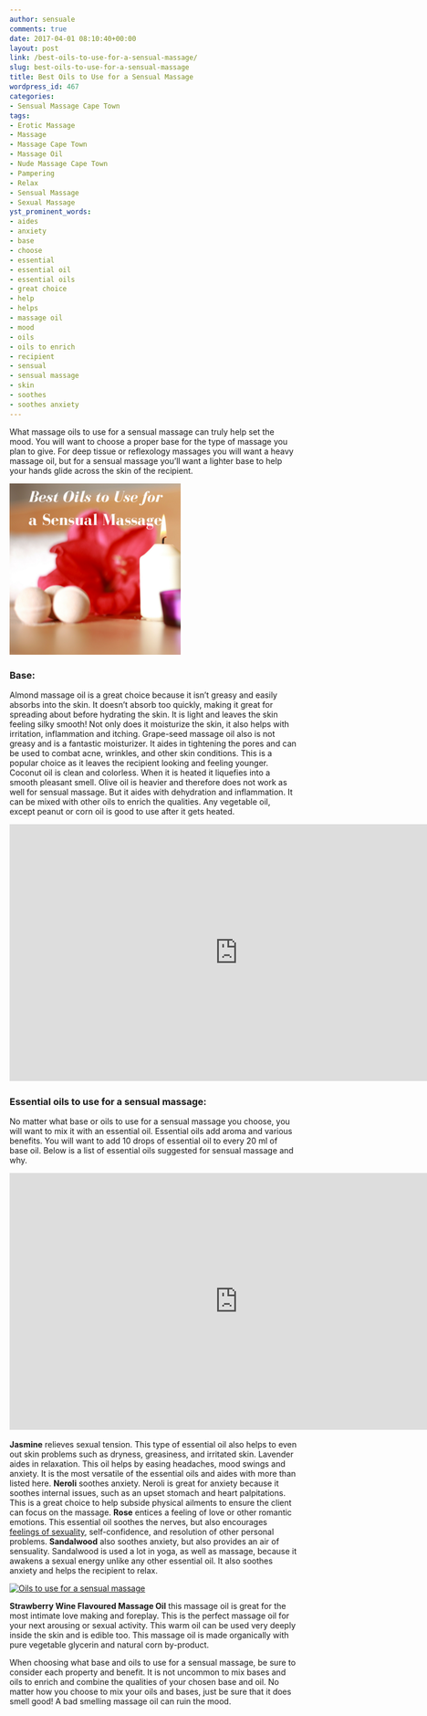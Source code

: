 ```yaml
---
author: sensuale
comments: true
date: 2017-04-01 08:10:40+00:00
layout: post
link: /best-oils-to-use-for-a-sensual-massage/
slug: best-oils-to-use-for-a-sensual-massage
title: Best Oils to Use for a Sensual Massage
wordpress_id: 467
categories:
- Sensual Massage Cape Town
tags:
- Erotic Massage
- Massage
- Massage Cape Town
- Massage Oil
- Nude Massage Cape Town
- Pampering
- Relax
- Sensual Massage
- Sexual Massage
yst_prominent_words:
- aides
- anxiety
- base
- choose
- essential
- essential oil
- essential oils
- great choice
- help
- helps
- massage oil
- mood
- oils
- oils to enrich
- recipient
- sensual
- sensual massage
- skin
- soothes
- soothes anxiety
---
```


What massage oils to use for a sensual massage can truly help set the mood. You will want to choose a proper base for the type of massage you plan to give. For deep tissue or reflexology massages you will want a heavy massage oil, but for a sensual massage you’ll want a lighter base to help your hands glide across the skin of the recipient.

![Best Oils to Use for Sensual Massage](/images/posts/Best-Oils-to-Use-for-Sensual-Massage.png)


### Base:


Almond massage oil is a great choice because it isn’t greasy and easily absorbs into the skin. It doesn’t absorb too quickly, making it great for spreading about before hydrating the skin. It is light and leaves the skin feeling silky smooth! Not only does it moisturize the skin, it also helps with irritation, inflammation and itching.
Grape-seed massage oil also is not greasy and is a fantastic moisturizer. It aides in tightening the pores and can be used to combat acne, wrinkles, and other skin conditions. This is a popular choice as it leaves the recipient looking and feeling younger.
Coconut oil is clean and colorless. When it is heated it liquefies into a smooth pleasant smell.
Olive oil is heavier and therefore does not work as well for sensual massage. But it aides with dehydration and inflammation. It can be mixed with other oils to enrich the qualities.
Any vegetable oil, except peanut or corn oil is good to use after it gets heated.

<p><iframe title="How to Apply Massage Oil the Sexy Way" width="800" height="450" src="https://www.youtube.com/embed/1EBYYW169Gk?feature=oembed" frameborder="0" allow="accelerometer; autoplay; encrypted-media; gyroscope; picture-in-picture" allowfullscreen></iframe></p>

### Essential oils to use for a sensual massage:


No matter what base or oils to use for a sensual massage you choose, you will want to mix it with an essential oil. Essential oils add aroma and various benefits. You will want to add 10 drops of essential oil to every 20 ml of base oil. Below is a list of essential oils suggested for sensual massage and why.

<p><iframe title="Sensual Massage Oil with Young Living Essential Oils" width="800" height="450" src="https://www.youtube.com/embed/vPDBY1M7sHg?feature=oembed" frameborder="0" allow="accelerometer; autoplay; encrypted-media; gyroscope; picture-in-picture" allowfullscreen></iframe></p>

**Jasmine** relieves sexual tension. This type of essential oil also helps to even out skin problems such as dryness, greasiness, and irritated skin.
Lavender aides in relaxation. This oil helps by easing headaches, mood swings and anxiety. It is the most versatile of the essential oils and aides with more than listed here.
**Neroli** soothes anxiety. Neroli is great for anxiety because it soothes internal issues, such as an upset stomach and heart palpitations. This is a great choice to help subside physical ailments to ensure the client can focus on the massage.
**Rose** entices a feeling of love or other romantic emotions. This essential oil soothes the nerves, but also encourages [feelings of sexuality](https://s-media-cache-ak0.pinimg.com/originals/81/63/c5/8163c5586bb6453e132221607bbe1ff0.png), self-confidence, and resolution of other personal problems.
**Sandalwood** also soothes anxiety, but also provides an air of sensuality. Sandalwood is used a lot in yoga, as well as massage, because it awakens a sexual energy unlike any other essential oil. It also soothes anxiety and helps the recipient to relax.



[![Oils to use for a sensual massage](https://s-media-cache-ak0.pinimg.com/originals/81/63/c5/8163c5586bb6453e132221607bbe1ff0.png)](https://s-media-cache-ak0.pinimg.com/originals/81/63/c5/8163c5586bb6453e132221607bbe1ff0.png)



**Strawberry Wine Flavoured Massage Oil** this massage oil is great for the most intimate love making and foreplay. This is the perfect massage oil for your next arousing or sexual activity. This warm oil can be used very deeply inside the skin and is edible too. This massage oil is made organically with pure vegetable glycerin and natural corn by-product.

When choosing what base and oils to use for a sensual massage, be sure to consider each property and benefit. It is not uncommon to mix bases and oils to enrich and combine the qualities of your chosen base and oil. No matter how you choose to mix your oils and bases, just be sure that it does smell good! A bad smelling massage oil can ruin the mood.
